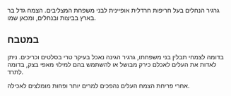 גרגיר הנחלים בעל חריפות חרדלית אופיינית לבני משפחת המצליבים. הצמח גדל בר בארץ בביצות ובנחלים, ומכאן שמו.

## במטבח

בדומה לצמחי תבלין בני משפחתו, גרגיר הגינה נאכל בעיקר טרי בסלטים וכריכים. ניתן לאדות את העלים לאכלם כירק מבושל או להשתמש בהם למילוי מאפי בצק, בדומה לתרד.

אחרי פריחת הצמח העלים נהפכים למרים יותר ופחות מומלצים לאכילה.

